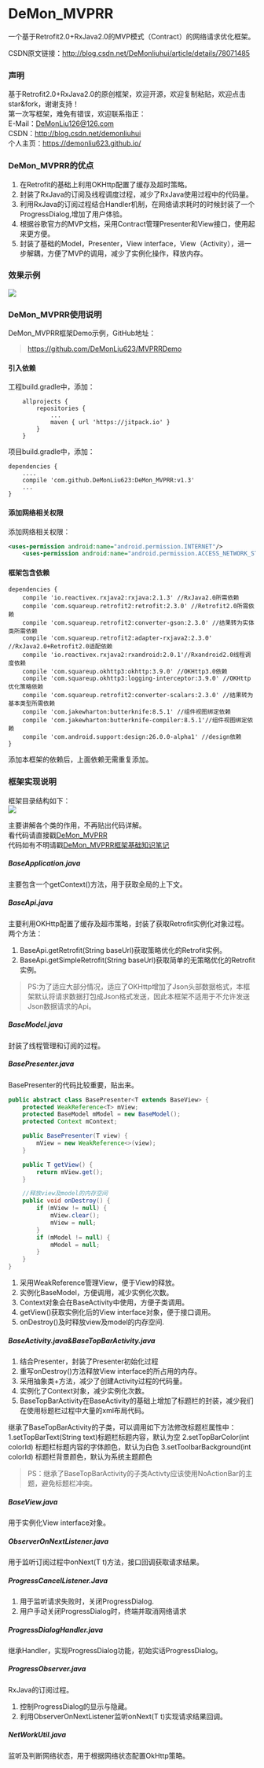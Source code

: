 # DeMon_MVPRR
一个基于Retrofit2.0+RxJava2.0的MVP模式（Contract）的网络请求优化框架。   

CSDN原文链接：<http://blog.csdn.net/DeMonliuhui/article/details/78071485>

### 声明
基于Retrofit2.0+RxJava2.0的原创框架，欢迎开源，欢迎复制粘贴，欢迎点击star&fork，谢谢支持！    
第一次写框架，难免有错误，欢迎联系指正：    
E-Mail：DeMonLiu126@126.com    
CSDN：<http://blog.csdn.net/demonliuhui>    
个人主页：<https://demonliu623.github.io/>  

### DeMon_MVPRR的优点

1. 在Retrofit的基础上利用OKHttp配置了缓存及超时策略。
2. 封装了RxJava的订阅及线程调度过程，减少了RxJava使用过程中的代码量。
3. 利用RxJava的订阅过程结合Handler机制，在网络请求耗时的时候封装了一个ProgressDialog,增加了用户体验。
4. 根据谷歌官方的MVP文档，采用Contract管理Presenter和View接口，使用起来更方便。
5. 封装了基础的Model，Presenter，View interface，View（Activity），进一步解耦，方便了MVP的调用，减少了实例化操作，释放内存。

### 效果示例
![](https://im.ezgif.com/tmp/ezgif-1-fbcb2ee857.gif) 

### DeMon_MVPRR使用说明

DeMon_MVPRR框架Demo示例，GitHub地址： 
><https://github.com/DeMonLiu623/MVPRRDemo> 

#### 引入依赖

工程build.gradle中，添加：
```
	allprojects {
		repositories {
			...
			maven { url 'https://jitpack.io' }
		}
	}
```

项目build.gradle中，添加：
```
dependencies {
    ....
    compile 'com.github.DeMonLiu623:DeMon_MVPRR:v1.3'
    ...
}
```

#### 添加网络相关权限
添加网络相关权限：

```xml
<uses-permission android:name="android.permission.INTERNET"/>
    <uses-permission android:name="android.permission.ACCESS_NETWORK_STATE"/>
```

#### 框架包含依赖

```
dependencies {
    compile 'io.reactivex.rxjava2:rxjava:2.1.3' //RxJava2.0所需依赖
    compile 'com.squareup.retrofit2:retrofit:2.3.0' //Retrofit2.0所需依赖
    compile 'com.squareup.retrofit2:converter-gson:2.3.0' //结果转为实体类所需依赖
    compile 'com.squareup.retrofit2:adapter-rxjava2:2.3.0' //RxJava2.0+Retrofit2.0适配依赖
    compile 'io.reactivex.rxjava2:rxandroid:2.0.1'//Rxandroid2.0线程调度依赖
    compile 'com.squareup.okhttp3:okhttp:3.9.0' //OKHttp3.0依赖
    compile 'com.squareup.okhttp3:logging-interceptor:3.9.0' //OKHttp优化策略依赖
    compile 'com.squareup.retrofit2:converter-scalars:2.3.0' //结果转为基本类型所需依赖
    compile 'com.jakewharton:butterknife:8.5.1' //组件视图绑定依赖
    compile 'com.jakewharton:butterknife-compiler:8.5.1'//组件视图绑定依赖
    compile 'com.android.support:design:26.0.0-alpha1' //design依赖
}
```
添加本框架的依赖后，上面依赖无需重复添加。

### 框架实现说明

框架目录结构如下：  
![](http://img.blog.csdn.net/20170923161018015?watermark/2/text/aHR0cDovL2Jsb2cuY3Nkbi5uZXQvRGVNb25saXVodWk=/font/5a6L5L2T/fontsize/400/fill/I0JBQkFCMA==/dissolve/70/gravity/SouthEast)  

主要讲解各个类的作用，不再贴出代码详解。  
看代码请直接戳[DeMon_MVPRR](https://github.com/DeMonLiu623/DeMon_MVPRR)  
代码如有不明请戳[DeMon_MVPRR框架基础知识笔记](http://blog.csdn.net/column/details/17254.html)  

##### BaseApplication.java
主要包含一个getContext()方法，用于获取全局的上下文。

##### BaseApi.java
主要利用OKHttp配置了缓存及超市策略，封装了获取Retrofit实例化对象过程。  
两个方法：

1. BaseApi.getRetrofit(String baseUrl)获取策略优化的Retrofit实例。
2. BaseApi.getSimpleRetrofit(String baseUrl)获取简单的无策略优化的Retrofit实例。

>PS:为了适应大部分情况，适应了OKHttp增加了Json头部数据格式，本框架默认将请求数据打包成Json格式发送，因此本框架不适用于不允许发送Json数据请求的Api。

##### BaseModel.java
封装了线程管理和订阅的过程。

##### BasePresenter.java
BasePresenter的代码比较重要，贴出来。

```java
public abstract class BasePresenter<T extends BaseView> {
    protected WeakReference<T> mView;
    protected BaseModel mModel = new BaseModel();
    protected Context mContext;

    public BasePresenter(T view) {
        mView = new WeakReference<>(view);
    }

    public T getView() {
        return mView.get();
    }

    //释放view及model的内存空间
    public void onDestroy() {
        if (mView != null) {
            mView.clear();
            mView = null;
        }
        if (mModel != null) {
            mModel = null;
        }
    }
}
```
1. 采用WeakReference管理View，便于View的释放。
2. 实例化BaseModel，方便调用，减少实例化次数。
3. Context对象会在BaseActivity中使用，方便子类调用。
4. getView()获取实例化后的View interface对象，便于接口调用。
5. onDestroy()及时释放view及model的内存空间.


##### BaseActivity.java&BaseTopBarActivity.java
1. 结合Presenter，封装了Presenter初始化过程
2. 重写onDestroy()方法释放View interface的所占用的内存。
3. 采用抽象类+方法，减少了创建Activity过程的代码量。
4. 实例化了Context对象，减少实例化次数。
5. BaseTopBarActivity在BaseActivity的基础上增加了标题栏的封装，减少我们在使用标题栏过程中大量的xml布局代码。

继承了BaseTopBarActivity的子类，可以调用如下方法修改标题栏属性中：
1.setTopBarText(String text)标题栏标题内容，默认为空
2.setTopBarColor(int colorId) 标题栏标题内容的字体颜色，默认为白色
3.setToolbarBackground(int colorId) 标题栏背景颜色，默认为系统主题颜色

>PS：继承了BaseTopBarActivity的子类Activty应该使用NoActionBar的主题，避免标题栏冲突。

##### BaseView.java
用于实例化View interface对象。

##### ObserverOnNextListener.java
用于监听订阅过程中onNext(T t)方法，接口回调获取请求结果。

##### ProgressCancelListener.Java
1. 用于监听请求失败时，关闭ProgressDialog.
2. 用户手动关闭ProgressDialog时，终端并取消网络请求

##### ProgressDialogHandler.java
继承Handler，实现ProgressDialog功能，初始实话ProgressDialog。

##### ProgressObserver.java
RxJava的订阅过程。  
1. 控制ProgressDialog的显示与隐藏。  
2. 利用ObserverOnNextListener监听onNext(T t)实现请求结果回调。

##### NetWorkUtil.java
监听及判断网络状态，用于根据网络状态配置OkHttp策略。

